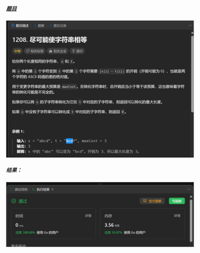 ##### [题目](https://leetcode.cn/problems/get-equal-substrings-within-budget/)
![pic](img.png)
##### 结果：
![pic](result.png)